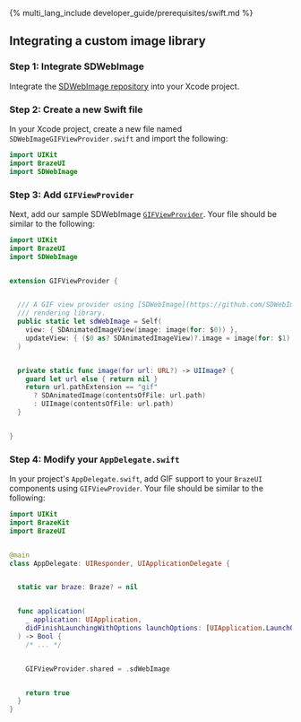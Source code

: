 {% multi_lang_include developer_guide/prerequisites/swift.md %}

## Integrating a custom image library

### Step 1: Integrate SDWebImage

Integrate the [SDWebImage repository](https://github.com/SDWebImage/SDWebImage) into your Xcode project.

### Step 2: Create a new Swift file

In your Xcode project, create a new file named `SDWebImageGIFViewProvider.swift` and import the following:

```swift
import UIKit
import BrazeUI
import SDWebImage
```

### Step 3: Add `GIFViewProvider`

Next, add our sample SDWebImage [`GIFViewProvider`](https://braze-inc.github.io/braze-swift-sdk/documentation/brazeui/gifviewprovider/). Your file should be similar to the following:

```swift
import UIKit
import BrazeUI
import SDWebImage


extension GIFViewProvider {


  /// A GIF view provider using [SDWebImage](https://github.com/SDWebImage/SDWebImage) as a
  /// rendering library.
  public static let sdWebImage = Self(
    view: { SDAnimatedImageView(image: image(for: $0)) },
    updateView: { ($0 as? SDAnimatedImageView)?.image = image(for: $1) }
  )


  private static func image(for url: URL?) -> UIImage? {
    guard let url else { return nil }
    return url.pathExtension == "gif"
      ? SDAnimatedImage(contentsOfFile: url.path)
      : UIImage(contentsOfFile: url.path)
  }


}
```

### Step 4: Modify your `AppDelegate.swift`

In your project's `AppDelegate.swift`, add GIF support to your `BrazeUI` components using `GIFViewProvider`. Your file should be similar to the following:

```swift
import UIKit
import BrazeKit
import BrazeUI


@main
class AppDelegate: UIResponder, UIApplicationDelegate {


  static var braze: Braze? = nil


  func application(
    _ application: UIApplication,
    didFinishLaunchingWithOptions launchOptions: [UIApplication.LaunchOptionsKey: Any]?
  ) -> Bool {
    /* ... */


    GIFViewProvider.shared = .sdWebImage


    return true
  }
}
```
